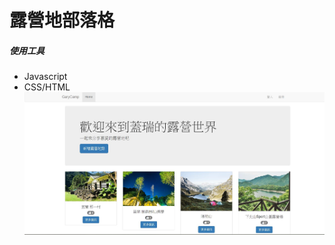 # 露營地部落格
##### 使用工具
* Javascript
* CSS/HTML
![image](https://github.com/phetgary/YelpCamp/blob/master/demoimage/p1.JPG)

